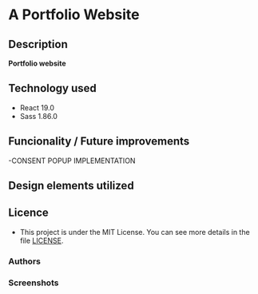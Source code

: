 # A Portfolio Website

## Description
**Portfolio website**
<!-- **The website is entirely responsive, mobile first and only has 6 breakpoints.** -->

## Technology used
- React 19.0
- Sass 1.86.0
<!-- npm i framer-motion@10.16.4 -->
<!-- npm i react-icons -->
<!-- npm i normalize -->

## Funcionality / Future improvements
<!-- - Dark Mode - Clicking on this sun icon - let’s us toggle between light mode and dark mode. -->
<!-- - Lazy Loading -->
<!-- When mobile menu is open, body is blurred -->
<!-- Add a spinner for better user feedback while loading. -->
<!-- Replace the gradient with a solid color or skeleton loader for a simpler effect. -->
<!-- Reusable button component -->
<!-- Flipping skill cards with description on the other side -->
-CONSENT POPUP IMPLEMENTATION
<!-- npm install react-cookie -->

## Design elements utilized

## Licence
- This project is under the MIT License. You can see more details in the file  [LICENSE](LICENSE).

### Authors
<!-- - [@TiborKopca](https://github.com/TiborKopca) -->
<!-- - [source](https://github.com/RamziBach/Building-a-portfolio-website) -->

### Screenshots
<!-- ![screenshot1](./public/screenshots/Screenshot1.png) -->


<!-- Portfolio website, showing different features and holding links to the projects I did or participated in. -->

<!-- Production version 0.1 -->
<!-- Whatsapp floating button added (https://github.com/rafaelbotazini/floating-whatsapp) -->


